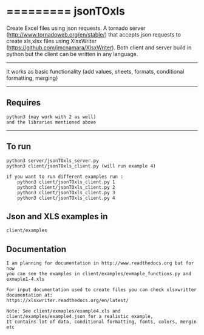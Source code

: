 =========
jsonTOxls
=========

Create Excel files using json requests. A tornado server (http://www.tornadoweb.org/en/stable/) that accepts json requests to create xls,xlsx files using XlsxWriter (https://github.com/jmcnamara/XlsxWriter).
Both client and server build in python but the client can be written in any language.

___
It works as basic functionality (add values, sheets, formats, conditional formatting, merging)
___
Requires
------------

    python3 (may work with 2 as well)
    and the libraries mentioned above
___
To run
------------

    python3 server/jsonTOxls_server.py
    python3 client/jsonTOxls_client.py (will run example 4)

    if you want to run different examples run :
        python3 client/jsonTOxls_client.py 1
        python3 client/jsonTOxls_client.py 2
        python3 client/jsonTOxls_client.py 3
        python3 client/jsonTOxls_client.py 4

Json and XLS examples in
------------

    client/examples

Documentation
------------

    I am planning for documentation in http://www.readthedocs.org but for now
    you can see the examples in client/examples/exmaple_functions.py and exmaple1-4.xls‎

    For input documentation used to create files you can check xlsxwritter documentation at:
    https://xlsxwriter.readthedocs.org/en/latest/

    Note: See client/exmaples/example4.xls and client/examples/example4.json for a realistic example,
    It contains lot of data, conditional formatting, fonts, colors, mergin etc

